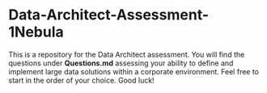 # Data-Architect-Assessment-1Nebula
This is a repository for the Data Architect assessment.
You will find the questions under **Questions.md** assessing your ability to define and implement large data solutions within a corporate environment.
Feel free to start in the order of your choice. Good luck!
